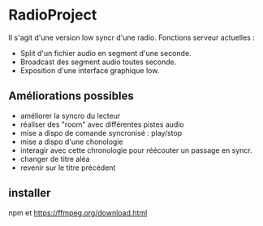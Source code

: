 # RadioProject
Il s'agit d'une version low syncr d'une radio.
Fonctions serveur actuelles : 
 - Split d'un fichier audio en segment d'une seconde.
 - Broadcast des segment audio toutes seconde.
 - Exposition d'une interface graphique low.

## Améliorations possibles

- améliorer la syncro du lecteur
- réaliser des "room" avec différentes pistes audio
- mise a dispo de comande syncronisé : play/stop
- mise a dispo d'une chonologie
- interagir avec cette chronologie pour réécouter un passage en syncr.
- changer de titre aléa
- revenir sur le titre précédent

## installer 

npm et https://ffmpeg.org/download.html
